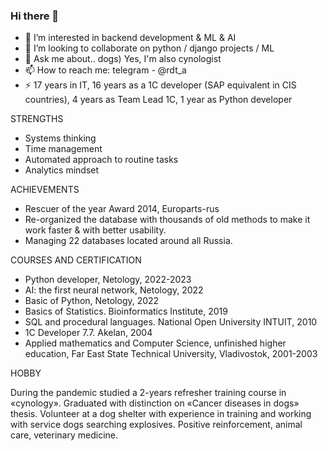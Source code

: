 ### Hi there 👋

- 👀 I’m interested in backend development & ML & AI
- 👯 I’m looking to collaborate on python / django projects / ML
- 💬 Ask me about.. dogs) Yes, I'm also cynologist
- 📫 How to reach me: telegram - @rdt_a
- ⚡ 17 years in IT, 16 years as a 1C developer (SAP equivalent in CIS countries), 4 years as Team Lead 1С, 1 year as Python developer


STRENGTHS

- Systems thinking
- Time management
- Automated approach to routine tasks
- Analytics mindset


ACHIEVEMENTS

- Rescuer of the year Award 2014, Europarts-rus
- Re-organized the database with thousands of old methods to make it work faster & with better usability.
- Managing 22 databases located around all Russia.


COURSES AND CERTIFICATION

- Python developer, Netology, 2022-2023
- AI: the first neural network, Netology, 2022
- Basic of Python, Netology, 2022
- Basics of Statistics. Bioinformatics Institute, 2019
- SQL and procedural languages. National Open University INTUIT, 2010
- 1C Developer 7.7. Akelan, 2004
- Applied mathematics and Computer Science, unfinished higher education, Far East State Technical University, Vladivostok, 2001-2003


HOBBY

During the pandemic studied a 2-years refresher training course in «cynology». Graduated with distinction on «Cancer diseases in dogs» thesis. Volunteer at a dog shelter with experience in training and working with service dogs searching explosives. Positive reinforcement, animal care, veterinary medicine.


<!--
**Roodootoo/Roodootoo** is a ✨ _special_ ✨ repository because its `README.md` (this file) appears on your GitHub profile.

Here are some ideas to get you started:

- 🔭 I’m currently working on ...
- 🌱 I’m currently learning ...
- 👯 I’m looking to collaborate on ...
- 🤔 I’m looking for help with ...
- 💬 Ask me about ...
- 📫 How to reach me: ...
- 😄 Pronouns: ...
- ⚡ Fun fact: ...
-->
